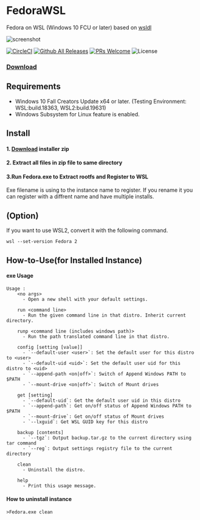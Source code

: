 # FedoraWSL
Fedora on WSL (Windows 10 FCU or later)
based on [wsldl](https://github.com/yuk7/wsldl)

![screenshot](https://raw.githubusercontent.com/yosukes-dev/FedoraWSL/master/img/screenshot.png)

[![CircleCI](https://circleci.com/gh/yosukes-dev/FedoraWSL.svg?style=svg)](https://circleci.com/gh/yosukes-dev/FedoraWSL2)
[![Github All Releases](https://img.shields.io/github/downloads/yosukes-dev/FedoraWSL/total.svg?style=flat-square)](https://github.com/yosukes-dev/FedoraWSL/releases)
[![PRs Welcome](https://img.shields.io/badge/PRs-welcome-brightgreen.svg?style=flat-square)](http://makeapullrequest.com)
![License](https://img.shields.io/github/license/yosukes-dev/FedoraWSL.svg?style=flat-square)

### [Download](https://github.com/yosukes-dev/FedoraWSL/releases)


## Requirements
* Windows 10 Fall Creators Update x64 or later. (Testing Environment: WSL:build.18363, WSL2:build.19631)
* Windows Subsystem for Linux feature is enabled.

## Install
#### 1. [Download](https://github.com/yosukes-dev/FedoraWSL/releases) installer zip

#### 2. Extract all files in zip file to same directory

#### 3.Run Fedora.exe to Extract rootfs and Register to WSL
Exe filename is using to the instance name to register.
If you rename it you can register with a diffrent name and have multiple installs.

## (Option)
If you want to use WSL2, convert it with the following command.
```dos
wsl --set-version Fedora 2
```

## How-to-Use(for Installed Instance)
#### exe Usage
```dos
Usage :
    <no args>
      - Open a new shell with your default settings.

    run <command line>
      - Run the given command line in that distro. Inherit current directory.

    runp <command line (includes windows path)>
      - Run the path translated command line in that distro.

    config [setting [value]]
      - `--default-user <user>`: Set the default user for this distro to <user>
      - `--default-uid <uid>`: Set the default user uid for this distro to <uid>
      - `--append-path <on|off>`: Switch of Append Windows PATH to $PATH
      - `--mount-drive <on|off>`: Switch of Mount drives

    get [setting]
      - `--default-uid`: Get the default user uid in this distro
      - `--append-path`: Get on/off status of Append Windows PATH to $PATH
      - `--mount-drive`: Get on/off status of Mount drives
      - `--lxguid`: Get WSL GUID key for this distro

    backup [contents]
      - `--tgz`: Output backup.tar.gz to the current directory using tar command
      - `--reg`: Output settings registry file to the current directory

    clean
      - Uninstall the distro.

    help
      - Print this usage message.
```


#### How to uninstall instance
```dos
>Fedora.exe clean

```
